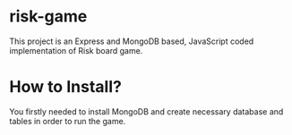 # risk-game

This project is an Express and MongoDB based, JavaScript coded implementation of Risk board game. 


# How to Install?

You firstly needed to install MongoDB and create necessary database and tables in order to run the game.

